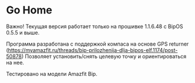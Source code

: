 # Go Home

Важно! Текущая версия работает только на прошивке 1.1.6.48 с BipOS 0.5.5 и выше.

Программа разработана с поддержкой компаса на основе GPS returner (https://myamazfit.ru/threads/bip-prilozhenija-dlja-bipos-elf.1174/post-50878)
Позволяет установить/снять целевую точку и ориентироваться на нее.

Тестировано на модели Amazfit Bip.